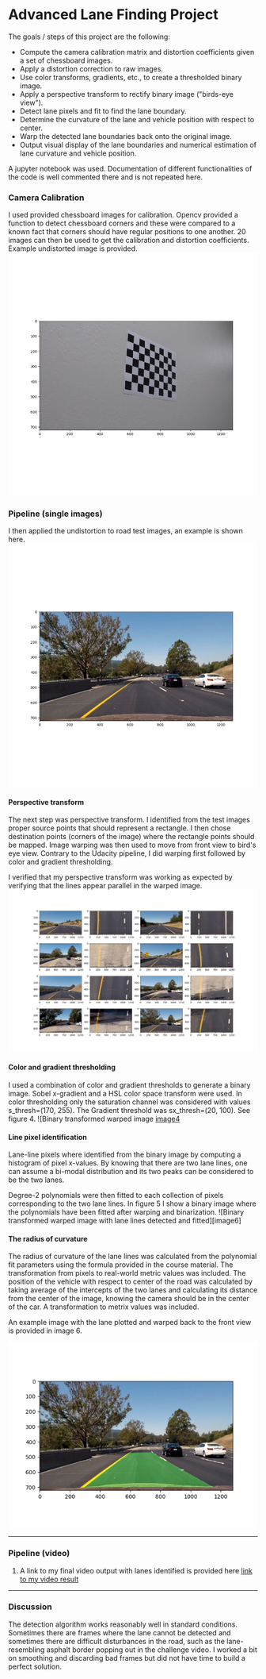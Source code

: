 
# Advanced Lane Finding Project

The goals / steps of this project are the following:

* Compute the camera calibration matrix and distortion coefficients given a set of chessboard images.
* Apply a distortion correction to raw images.
* Use color transforms, gradients, etc., to create a thresholded binary image.
* Apply a perspective transform to rectify binary image ("birds-eye view").
* Detect lane pixels and fit to find the lane boundary.
* Determine the curvature of the lane and vehicle position with respect to center.
* Warp the detected lane boundaries back onto the original image.
* Output visual display of the lane boundaries and numerical estimation of lane curvature and vehicle position.

[//]: # (Image References)

[image1]: ./output_images/figure_1_undistorted.png "Undistorted"
[image2]: ./output_images/figure_2_undistorted_road.png "Road Transformed"
[image3]: ./output_images/figure_3_warped_image.png "Binary Example"
[image4]: ./output_images/figure_4_warped_binarized.png "Warp Example"
[image5]: ./output_images/figure_5_warped_back.png "Fit 
[image6]: ./output_images/figure6_fitted.png 
Visual"
[video1]: ./project_output.mp4 "Video"

A jupyter notebook was used. Documentation of different functionalities of the code is well commented there and is not repeated here. 
  
### Camera Calibration

I used provided chessboard images for calibration. Opencv provided a function to detect chessboard corners and these were compared to a known fact that corners should have regular positions to one another. 20 images can then be used to get the calibration and distortion coefficients. Example undistorted image is provided.  
![Undistorted chessboard image][image1]

### Pipeline (single images)

I then applied the undistortion to road test images, an example is shown here.
![Undistorted road image][image2]

#### Perspective transform

The next step was perspective transform. I identified from the test images proper source points that should represent a rectangle. I then chose destination points (corners of the image) where the rectangle points should be mapped. Image warping was then used to move from front view to bird's eye view. Contrary to the Udacity pipeline, I did warping first followed by color and gradient thresholding. 


I verified that my perspective transform was working as expected by verifying that the lines appear parallel in the warped image.
![alt text][image3]

#### Color and gradient thresholding

I used a combination of color and gradient thresholds to generate a binary image. Sobel x-gradient and a HSL color space transform were used. In color thresholding only the saturation channel was considered with values s_thresh=(170, 255). The Gradient threshold was sx_thresh=(20, 100). See figure 4.
![Binary transformed warped image [image4] 	



####  Line pixel identification

Lane-line pixels where identified from the binary image by computing a histogram of pixel x-values. By knowing that there are two lane lines, one can assume a bi-modal distribution and its two peaks can be considered to be the two lanes. 


Degree-2 polynomials were then fitted to each collection of pixels corresponding to the two lane lines. In figure 5 I show a binary image where the polynomials have been fitted after warping and binarization. 
![Binary transformed warped image with lane lines detected and fitted][image6]

#### The radius of curvature
The radius of curvature of the lane lines was calculated from the polynomial fit parameters using the formula provided in the course material. The transformation from pixels to real-world metric values was included. The position of the vehicle with respect to center of the road was calculated by taking average of the intercepts of the two lanes and calculating its distance from the center of the image, knowing the camera should be in the center of the car. A transformation to metrix values was included. 

An example image with the lane plotted and warped back to the front view is provided in image 6. 

![Example image warped back to front view after the lanes were detected in bird's eye view][image5]

---

### Pipeline (video)

1. A link to my final video output with lanes identified is provided here [link to my video result](./project_output.mp4)

---

### Discussion

The detection algorithm works reasonably well in standard conditions. Sometimes there are frames where the lane cannot be detected and sometimes there are difficult disturbances in the road, such as the lane-resembling asphalt border popping out in the challenge video. I worked a bit on smoothing and discarding bad frames but did not have time to build a perfect solution. 


